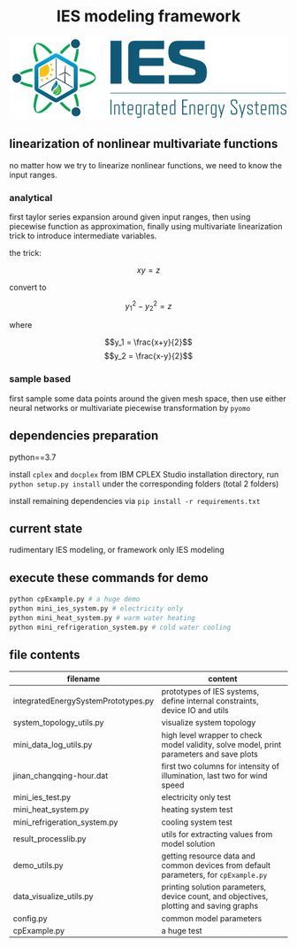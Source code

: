<h1 align="center">IES modeling framework</h1>

![IES logo](./IES_logo.png)

## linearization of nonlinear multivariate functions

no matter how we try to linearize nonlinear functions, we need to know the input ranges.

### analytical

first taylor series expansion around given input ranges, then using piecewise function as approximation, finally using multivariate linearization trick to introduce intermediate variables.

the trick:

$$xy=z$$

convert to

$$y_1^2 - y_2^2 = z$$

where

$$y_1 = \frac{x+y}{2}$$
$$y_2 = \frac{x-y}{2}$$

### sample based

first sample some data points around the given mesh space, then use either neural networks or multivariate piecewise transformation by `pyomo`

## dependencies preparation

python==3.7

install `cplex` and `docplex` from IBM CPLEX Studio installation directory, run `python setup.py install` under the corresponding folders (total 2 folders)

install remaining dependencies via `pip install -r requirements.txt`

## current state

rudimentary IES modeling, or framework only IES modeling

## execute these commands for demo

```bash
python cpExample.py # a huge demo
python mini_ies_system.py # electricity only
python mini_heat_system.py # warm water heating
python mini_refrigeration_system.py # cold water cooling
```

## file contents

|filename | content|
|-- | -- |
|integratedEnergySystemPrototypes.py | prototypes of IES systems, define internal constraints, device IO and utils|
|system_topology_utils.py |visualize system topology|
|mini_data_log_utils.py| high level wrapper to check model validity, solve model, print parameters and save plots|
|jinan_changqing-hour.dat| first two columns for intensity of illumination, last two for wind speed|
|mini_ies_test.py| electricity only test |
|mini_heat_system.py | heating system test|
|mini_refrigeration_system.py | cooling system test|
|result_processlib.py| utils for extracting values from model solution|
|demo_utils.py|getting resource data and common devices from default parameters, for `cpExample.py`|
|data_visualize_utils.py|printing solution parameters, device count, and objectives, plotting and saving graphs|
|config.py| common model parameters|
|cpExample.py|a huge test|

